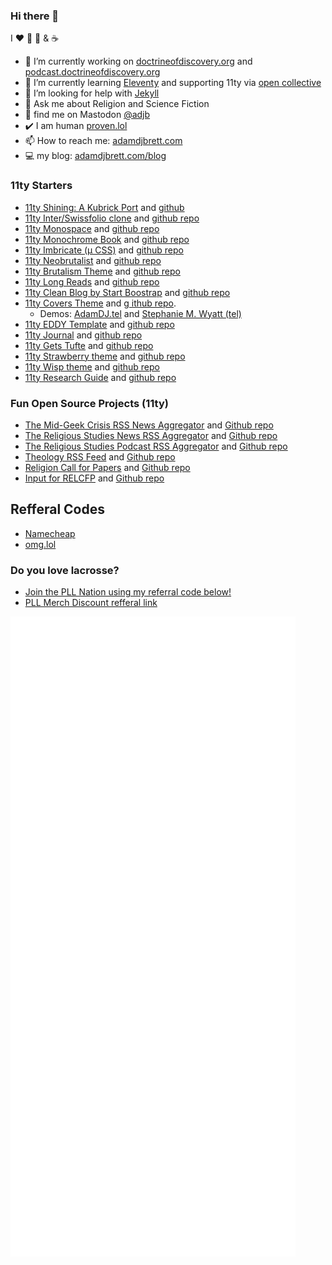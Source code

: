 ### Hi there 👋
I ❤️ 🥍 🍊 & ☕ 
- 🔭 I’m currently working on [doctrineofdiscovery.org](https://doctrineofdiscovery.org/) and [podcast.doctrineofdiscovery.org](https://podcast.doctrineofdiscovery.org/)
- 🌱 I’m currently learning [Eleventy](https://11ty.dev/) and supporting 11ty via [open collective](https://opencollective.com/adamdjbrett)
- 🤔 I’m looking for help with [Jekyll](http://jekyllrb.com/)
- 💬 Ask me about Religion and Science Fiction
- 🐘 find me on Mastodon <a rel="me" href="https://hcommons.social/@adjb">@adjb</a>
- ✔️  I am human <a rel="me" href="https://proven.lol/b5517b">proven.lol</a>
- 📫 How to reach me: [adamdjbrett.com](https://adamdjbrett.com)
- 💻 my blog: [adamdjbrett.com/blog](https://www.adamdjbrett.com/blog/)

### 11ty Starters
- [11ty Shining: A Kubrick Port](https://github.com/adamdjbrett/11ty-shining-kubrick) and [github](https://github.com/adamdjbrett/11ty-shining-kubrick)
- [11ty Inter/Swissfolio clone](https://inter.000000076.xyz/) and [github repo](https://github.com/adamdjbrett/11ty-inter)
- [11ty Monospace](https://monospace.000000076.xyz/) and [github repo](https://monospace.000000076.xyz/)
- [11ty Monochrome Book](https://book.000000076.xyz/) and [github repo](https://github.com/adamdjbrett/11ty-book)
- [11ty Imbricate (μ CSS)](https://imbricate.000000076.xyz/) and [github repo](https://github.com/adamdjbrett/11ty-imbricate)
- [11ty Neobrutalist](https://neobrutalist.000000076.xyz/) and [github repo](https://github.com/adamdjbrett/11ty-neobrutalist)
- [11ty Brutalism Theme](https://brutalism.000000076.xyz/) and [github repo](https://github.com/adamdjbrett/11ty-brutalism)
- [11ty Long Reads](https://long.000000076.xyz/) and [github repo](https://github.com/adamdjbrett/11ty-long-reads)
- [11ty Clean Blog by Start Boostrap](https://clean.000000076.xyz/) and [github repo](https://github.com/adamdjbrett/11ty-clean-blog-startboostrap)
- [11ty Covers Theme](https://github.com/adamdjbrett/11covers-theme) and [g ithub repo](https://github.com/adamdjbrett/11covers-theme).
  - Demos: [AdamDJ.tel](https://adamdj.tel) and [Stephanie M. Wyatt (tel)]([https://cover.000000076.xyz/](https://www.stephaniewyatt.tel/))
- [11ty EDDY Template](https://eddy.000000076.xyz/) and [github repo](https://github.com/adamdjbrett/11ty-eddy)
- [11ty Journal](https://journal.000000076.xyz/) and [github repo](https://github.com/adamdjbrett/11ty-journal)
- [11ty Gets Tufte](https://tufte.000000076.xyz/) and [github repo](https://github.com/adamdjbrett/11ty-gets-tufte/)
- [11ty Strawberry theme](https://strawberry.000000076.xyz/) and [github repo](https://github.com/adamdjbrett/11ty-strawberry)
- [11ty Wisp theme](https://wisp.000000076.xyz/) and [github repo](https://github.com/adamdjbrett/11ty-wisp)
- [11ty Research Guide](https://research.000000076.xyz/) and [github repo](https://github.com/adamdjbrett/11ty-research-guide)


### Fun Open Source Projects (11ty)
- [The Mid-Geek Crisis RSS News Aggregator](https://themidgeekcrisis.app/) and [Github repo](https://github.com/adamdjbrett/themidgeekcrisis-app)
- [The Religious Studies News RSS Aggregator](https://rs-rss.com) and [Github repo](https://github.com/adamdjbrett/rs-rss.com)
- [The Religious Studies Podcast RSS Aggregator](https://podcasts.rs-rss.com) and [Github repo](https://github.com/adamdjbrett/podcasts.rs-rss.com)
- [Theology RSS Feed](https://theological.me) and [Github repo](https://github.com/adamdjbrett/theological.me)
- [Religion Call for Papers](https://relcfp.com) and [Github repo](https://github.com/adamdjbrett/relcfp)
- [Input for RELCFP](https://input.relcfp.com) and [Github repo](https://github.com/adamdjbrett/input.relcfp.com)

## Refferal Codes
* [Namecheap](https://namecheap.pxf.io/c/5542094/1632743/5618)
* [omg.lol](https://home.omg.lol/referred-by/adjb)

### Do you love lacrosse?
- [Join the PLL Nation using my referral code below!](https://pll.gg/Eqeddqhn6Hb)
- [PLL Merch Discount refferal link](https://refer.premierlacrosseleague.com/adam4673)

![Metrics](/github-metrics.svg)
